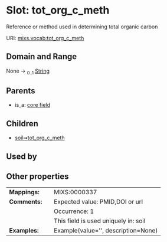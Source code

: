 
# Slot: tot_org_c_meth


Reference or method used in determining total organic carbon

URI: [mixs.vocab:tot_org_c_meth](https://w3id.org/mixs/vocab/tot_org_c_meth)


## Domain and Range

None &#8594;  <sub>0..1</sub> [String](types/String.md)

## Parents

 *  is_a: [core field](core_field.md)

## Children

 *  [soil➞tot_org_c_meth](soil_tot_org_c_meth.md)

## Used by


## Other properties

|  |  |  |
| --- | --- | --- |
| **Mappings:** | | MIXS:0000337 |
| **Comments:** | | Expected value: PMID,DOI or url |
|  | | Occurrence: 1 |
|  | | This field is used uniquely in: soil |
| **Examples:** | | Example(value='', description=None) |

